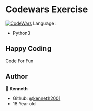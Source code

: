 # Codewars Exercise
[![CodeWars](https://www.codewars.com/users/kenneth2001/badges/large)](https://www.codewars.com/users/kenneth2001/)
Language : 
- Python3

## Happy Coding
Code For Fun
## Author
👤 **Kenneth**
- Github: [@kenneth2001](https://github.com/kenneth2001)
- 18 Year old
